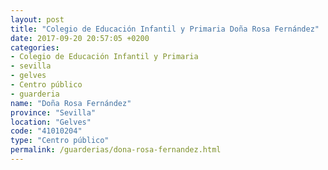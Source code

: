 ```yaml
---
layout: post
title: "Colegio de Educación Infantil y Primaria Doña Rosa Fernández"
date: 2017-09-20 20:57:05 +0200
categories:
- Colegio de Educación Infantil y Primaria
- sevilla
- gelves
- Centro público
- guarderia
name: "Doña Rosa Fernández"
province: "Sevilla"
location: "Gelves"
code: "41010204"
type: "Centro público"
permalink: /guarderias/dona-rosa-fernandez.html
---
```

